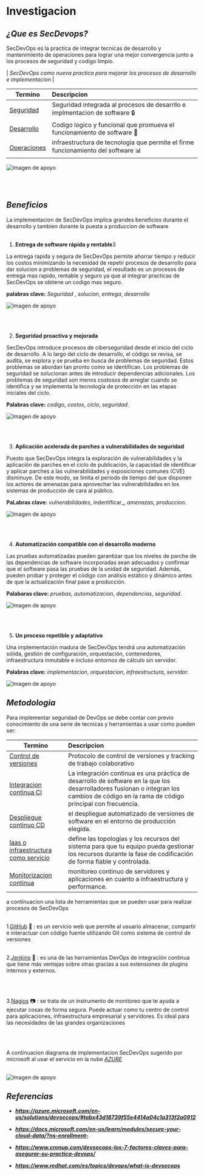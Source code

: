# **Investigacion**

## _¿Que es SecDevops?_

SecDevOps es la practica de integrar tecnicas de desarrollo y mantenimiento de operaciones  para lograr  una  mejor convergencia junto a los procesos de seguridad y codigo limpio.

| _SecDevOps como nueva practica para mejorar los procesos de desarrollo e implementacion_   |


| Termino | Descripcion |
|-----|:---|
| [Seguridad](##) |  Seguridad integrada al procesos de desarrllo e implmentacion de software :lock: |
| [Desarrollo](##) |  Codigo logico y funcional que promueva el funcionamiento de software :hammer: |
| [Operaciones](##) | infraestructura de tecnologia   que permite el firme funcionamiento del software :bar_chart: |



  
  ![Imagen de apoyo](https://escoladaprogramacao.com.br/wp-content/uploads/2019/12/Princ%C3%ADpios-da-Entrega-de-Software.jpg)


<br>
<br>

## _Beneficios_

  La implementacion de SecDevOps implica grandes beneficios durante el desarrollo y tambien durante la   puesta a produccion de software
<br>
<br>

1. **Entrega de software rápida y rentable**3

 La entrega rapida y segura de SecDevOps permite ahorrar tiempo y reducir los costos minimizando la necesidad de repetir procesos de desarrollo para dar solucion a problemas de seguridad, el resultado es un procesos de entrega mas rapido, rentable y seguro ya que al integrar practicas de SecDevOps se obtiene un codigo mas seguro.

 **palabras clave:** _Seguridad_ , _solucion_, _entrega_, _desarrollo_

![Imagen de apoyo](https://i0.wp.com/sonria.com/wp-content/uploads/2016/07/negocio.jpg?fit=1600%2C1038&ssl=1)

<br>
<br>

2. **Seguridad proactiva y mejorada**

 SecDevOps introduce procesos de ciberseguridad desde el inicio del ciclo de desarrollo. A lo largo del ciclo de desarrollo, el código se revisa, se audita, se explora y se prueba en busca de problemas de seguridad. Estos problemas se abordan tan pronto como se identifican. Los problemas de seguridad se solucionan antes de introducir dependencias adicionales. Los problemas de seguridad son menos costosos de arreglar cuando se identifica y se implementa la tecnología de protección en las etapas iniciales del ciclo.

 **Palabras clave:** _codigo_, _costos_, _ciclo_, _seguridad_.


![Imagen de apoyo](https://i.ytimg.com/vi/G9oWJzd0rLA/maxresdefault.jpg)

<br>
<br>

3. **Aplicación acelerada de parches a vulnerabilidades de seguridad**

 Puesto que SecDevOps integra la exploración de vulnerabilidades y la aplicación de parches en el ciclo de publicación, la capacidad de identificar y aplicar parches a las vulnerabilidades y exposiciones comunes (CVE) disminuye. De este modo, se limita el periodo de tiempo del que disponen los actores de amenazas para aprovechar las vulnerabilidades en los sistemas de producción de cara al público.

 **PaLabras clave:** _vulnerabilidades_, indentificar_, _amenazas_, _produccion_.


![Imagen de apoyo](https://aratecnia.es/wp-content/uploads/2021/10/parches-software-que-son.jpg)

<br>
<br>

4. **Automatización compatible con el desarrollo moderno**

 Las pruebas automatizadas pueden garantizar que los niveles de parche de las dependencias de software incorporadas sean adecuados y confirmar que el software pasa las pruebas de la unidad de seguridad. Además, pueden probar y proteger el código con análisis estático y dinámico antes de que la actualización final pase a producción.

 **Palabaras clave:** _pruebas_, _automatizacion_, _dependencias_, _seguridad_.

 ![Imagen de apoyo](https://automatizacion-industrial.es/images/easyblog_articles/7/AUTOMATIZACION_PROFESIONAL.jpg)

<br>
<br>

5. **Un proceso repetible y adaptativo**

 Una implementación madura de SecDevOps tendrá una automatización sólida, gestión de configuración, orquestación, contenedores, infraestructura inmutable e incluso entornos de cálculo sin servidor.

 **Palabras clave:** _implementacion_, _orquestacion_, _infraestructura_, _servidor_.

 ![Imagen de apoyo](https://www.pragma.com.co/hs-fs/hubfs/grafica_devops_con_herramientas.jpg?width=763&name=grafica_devops_con_herramientas.jpg)



## _Metodologia_

Para implementar seguridad de DevOps se debe contar con previo conocimiento de una serie de tecnicas y herramientas a usar como pueden ser:

| Termino | Descripcion |
|-----|:---|
| [Control de versiones ](##) |  Protocolo de control de versiones y tracking de trabajo colaborativo  |
| [Integracion continua CI](##) |  La integración continua es una práctica de desarrollo de software en la que los desarrolladores fusionan o integran los cambios de código en la rama de código principal con frecuencia. |
| [Despliegue continuo CD](##) | el despliegue automatizado de versiones de software en el entorno de producción elegida. |
| [Iaas o infraestructura como servicio](#) | define las topologías y los recursos del sistema para que tu equipo pueda gestionar los recursos durante la fase de codificación de forma fiable y controlada.| 
| [Monitorizacion continua](#) | monitoreo continuo de servidores y aplicaciones en cuanto a infraestructura y performance.| 

a continuacion una lista de herramientas que se pueden usar para realizar procesos de SecDevOps
<br>
<br>

1.[GitHub](https://github.com/) :file_folder:
: es un servicio web que permite al usuario almacenar, compartir e interactuar con código fuente utilizando Git como sistema de control de versiones
<br>
<br>

2.[Jenkins](https://www.jenkins.io/) :wrench:
: es una de las herramientas DevOps de integración continua que tiene más ventajas sobre otras gracias a sus extensiones de plugins internos y externos. 

<br>
<br>

3.[Nagios](https://www.nagios.org/) :camera:
: se trata de un instrumento de monitoreo que te ayuda a ejecutar cosas de forma segura. Puede actuar como tu centro de control para aplicaciones, infraestructura empresarial y servidores. Es ideal para las necesidades de las grandes organizaciones

<br>
<br>

A continuacion diagrama de implementacion SecDevOps sugerido por microsoft al usar el servicio en la nube _[AZURE](https://azure.microsoft.com/es-es/)_
<br>
<br>

 ![Imagen de apoyo](https://cdn-dynmedia-1.microsoft.com/is/image/microsoftcorp/solutions_devsecops_devsecops-in-azure?resMode=sharp2&op_usm=1.5,0.65,15,0&wid=1920&hei=1227&qlt=100&fit=constrain)



## _Referencias_

- **_https://azure.microsoft.com/en-us/solutions/devsecops/#tabx43d18739f55e4414a04c1a313f2a0912_**

- **_https://docs.microsoft.com/en-us/learn/modules/secure-your-cloud-data/?ns-enrollment-_**
- **_https://www.cronup.com/devsecops-los-7-factores-claves-para-asegurar-su-practica-devops/_**
- **_https://www.redhat.com/es/topics/devops/what-is-devsecops_**



